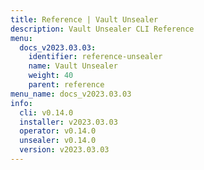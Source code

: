 ```yaml
---
title: Reference | Vault Unsealer
description: Vault Unsealer CLI Reference
menu:
  docs_v2023.03.03:
    identifier: reference-unsealer
    name: Vault Unsealer
    weight: 40
    parent: reference
menu_name: docs_v2023.03.03
info:
  cli: v0.14.0
  installer: v2023.03.03
  operator: v0.14.0
  unsealer: v0.14.0
  version: v2023.03.03
---
```


